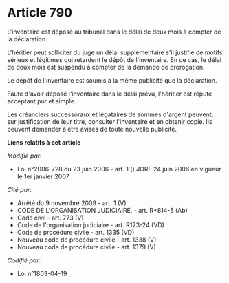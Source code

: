 # Article 790

L'inventaire est déposé au tribunal dans le délai de deux mois à compter de la déclaration.

L'héritier peut solliciter du juge un délai supplémentaire s'il justifie de motifs sérieux et légitimes qui retardent le
dépôt de l'inventaire. En ce cas, le délai de deux mois est suspendu à compter de la demande de prorogation.

Le dépôt de l'inventaire est soumis à la même publicité que la déclaration.

Faute d'avoir déposé l'inventaire dans le délai prévu, l'héritier est réputé acceptant pur et simple.

Les créanciers successoraux et légataires de sommes d'argent peuvent, sur justification de leur titre, consulter l'inventaire
et en obtenir copie. Ils peuvent demander à être avisés de toute nouvelle publicité.

**Liens relatifs à cet article**

_Modifié par_:

  - Loi n°2006-728 du 23 juin 2006 - art. 1 () JORF 24 juin 2006 en vigueur le 1er janvier 2007

_Cité par_:

  - Arrêté du 9 novembre 2009 - art. 1 (V)
  - CODE DE L'ORGANISATION JUDICIAIRE. - art. R*814-5 (Ab)
  - Code civil - art. 773 (V)
  - Code de l'organisation judiciaire - art. R123-24 (VD)
  - Code de procédure civile - art. 1335 (VD)
  - Nouveau code de procédure civile - art. 1338 (V)
  - Nouveau code de procédure civile - art. 1379 (V)

_Codifié par_:

  - Loi n°1803-04-19
